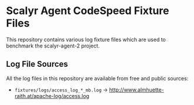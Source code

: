 # Scalyr Agent CodeSpeed Fixture Files

This repository contains various log fixture files which are used to benchmark
the scalyr-agent-2 project.

## Log File Sources

All the log files in this repository are available from free and public
sources:

* ``fixtures/logs/access_log_*_mb.log`` -> http://www.almhuette-raith.at/apache-log/access.log

